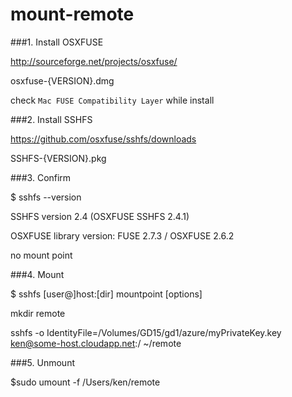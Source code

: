 mount-remote
============


###1. Install OSXFUSE 

http://sourceforge.net/projects/osxfuse/

osxfuse-{VERSION}.dmg 

check `Mac FUSE Compatibility Layer` while install

###2. Install SSHFS

https://github.com/osxfuse/sshfs/downloads

SSHFS-{VERSION}.pkg 

###3. Confirm 

$ sshfs --version

SSHFS version 2.4 (OSXFUSE SSHFS 2.4.1)

OSXFUSE library version: FUSE 2.7.3 / OSXFUSE 2.6.2

no mount point

###4. Mount

$ sshfs [user@]host:[dir] mountpoint [options]

mkdir remote

sshfs -o IdentityFile=/Volumes/GD15/gd1/azure/myPrivateKey.key ken@some-host.cloudapp.net:/ ~/remote

###5. Unmount

$sudo umount -f /Users/ken/remote

